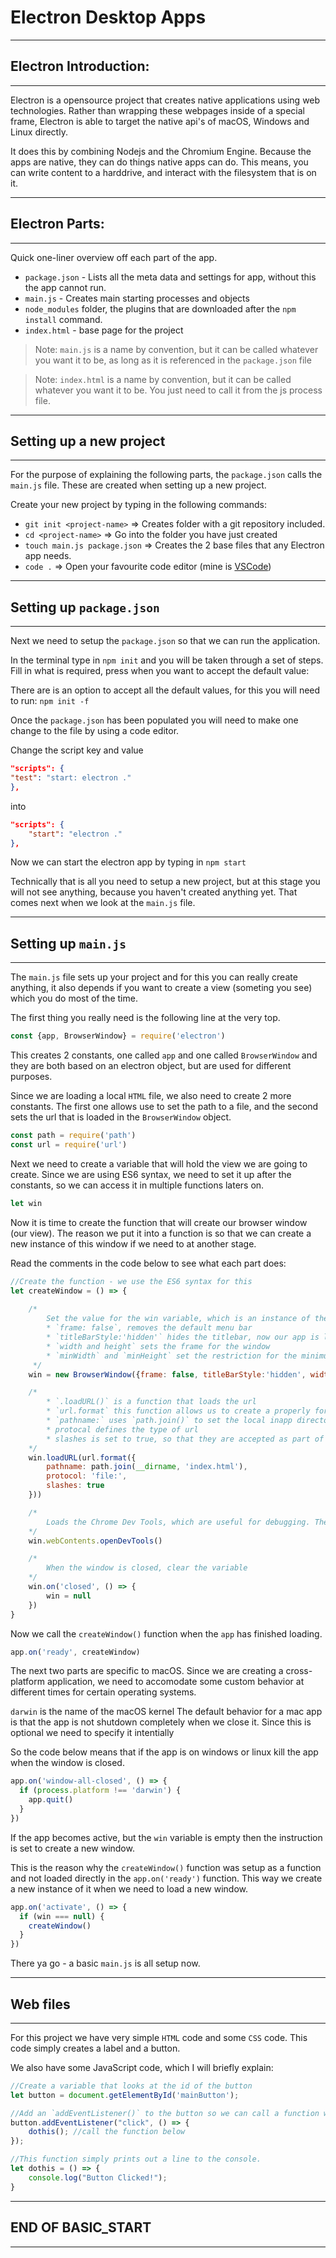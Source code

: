 # Electron Desktop Apps

---

## Electron Introduction:

---

Electron is a opensource project that creates native applications using web technologies. Rather than wrapping these webpages inside of a special frame, Electron is able to target the native api's of macOS, Windows and Linux directly.

It does this by combining Nodejs and the Chromium Engine.
Because the apps are native, they can do things native apps can do. This means, you can write content to a harddrive, and interact with the filesystem that is on it.

---

## Electron Parts:

---

Quick one-liner overview off each part of the app.

* `package.json` - Lists all the meta data and settings for app, without this the app cannot run.
* `main.js` - Creates main starting processes and objects
* `node_modules` folder, the plugins that are downloaded after the `npm install` command.
* `index.html` - base page for the project

> Note: `main.js` is a name by convention, but it can be called whatever you want it to be, as long as it is referenced in the `package.json` file

> Note: `index.html` is a name by convention, but it can be called whatever you want it to be. You just need to call it from the js process file.

---

## Setting up a new project

---

For the purpose of explaining the following parts, the `package.json` calls the `main.js` file. These are created when setting up a new project.

Create your new project by typing in the following commands:

* `git init <project-name>` => Creates folder with a git repository included.
* `cd <project-name>` => Go into the folder you have just created
* `touch main.js package.json` => Creates the 2 base files that any Electron app needs.
* `code .` => Open your favourite code editor (mine is <a href="https://code.visualstudio.com" target="_blank">VSCode</a>)

---

## Setting up `package.json`

---

Next we need to setup the `package.json` so that we can run the application.

In the terminal type in `npm init` and you will be taken through a set of steps. Fill in what is required, press <ENTER> when you want to accept the default value:

There are is an option to accept all the default values, for this you will need to run:
`npm init -f`

Once the `package.json` has been populated you will need to make one change to the file by using a code editor.

Change the script key and value

```json
"scripts": {
"test": "start: electron ."
},
```

into 

```json
"scripts": {
    "start": "electron ."
},
```    

Now we can start the electron app by typing in `npm start`

Technically that is all you need to setup a new project, but at this stage you will not see anything, because you haven't created anything yet. That comes next when we look at the `main.js` file.

---

## Setting up `main.js`

---

The `main.js` file sets up your project and for this you can really create anything, it also depends if you want to create a view (someting you see) which you do most of the time.

The first thing you really need is the following line at the very top.

```js
const {app, BrowserWindow} = require('electron')
```

This creates 2 constants, one called `app` and one called `BrowserWindow` and they are both based on an electron object, but are used for different purposes.

Since we are loading a local `HTML` file, we also need to create 2 more constants. The first one allows use to set the path to a file, and the second sets the url that is loaded in the `BrowserWindow` object.

```js
const path = require('path')
const url = require('url')
```

Next we need to create a variable that will hold the view we are going to create. Since we are using ES6 syntax, we need to set it up after the constants, so we can access it in multiple functions laters on.

```js
let win
```

Now it is time to create the function that will create our browser window (our view). The reason we put it into a function is so that we can create a new instance of this window if we need to at another stage.

Read the comments in the code below to see what each part does:

```js
//Create the function - we use the ES6 syntax for this
let createWindow = () => {
  
    /* 
        Set the value for the win variable, which is an instance of the `BrowserWindow` with a few options:
        * `frame: false`, removes the default menu bar
        * `titleBarStyle:'hidden'` hides the titlebar, now our app is launched center screen and can't be moved.
        * `width and height` sets the frame for the window
        * `minWidth` and `minHeight` set the restriction for the minimum frame size
     */
    win = new BrowserWindow({frame: false, titleBarStyle:'hidden', width: 900, height: 600, minWidth: 400, minHeight: 400})

    /*
        * `.loadURL()` is a function that loads the url
        * `url.format` this function allows us to create a properly formatted URL from a local path
        * `pathname:` uses `path.join()` to set the local inapp directory as the root folder and links to the local index.html file`
        * protocal defines the type of url
        * slashes is set to true, so that they are accepted as part of the url.
    */
    win.loadURL(url.format({
        pathname: path.join(__dirname, 'index.html'),
        protocol: 'file:',
        slashes: true
    }))  

    /* 
        Loads the Chrome Dev Tools, which are useful for debugging. These should be disabled, by comment or removing the following line, when the app goes into production
    */
    win.webContents.openDevTools()

    /*
        When the window is closed, clear the variable
    */
    win.on('closed', () => {
        win = null
    })
}
```

Now we call the `createWindow()` function when the `app` has finished loading.

```js
app.on('ready', createWindow)
```

The next two parts are specific to macOS. Since we are creating a cross-platform application, we need to accomodate some custom behavior at different times for certain operating systems.

`darwin` is the name of the macOS kernel
The default behavior for a mac app is that the app is not shutdown completely when we close it. Since this is optional we need to specify it intentially

So the code below means that if the app is on windows or linux kill the app when the window is closed.

```js
app.on('window-all-closed', () => {
  if (process.platform !== 'darwin') {
    app.quit()
  }
})
```

If the app becomes active, but the `win` variable is empty then the instruction is set to create a new window.

This is the reason why the `createWindow()` function was setup as a function and not loaded directly in the `app.on('ready')` function. This way we create a new instance of it when we need to load a new window.

```js
app.on('activate', () => {
  if (win === null) {
    createWindow()
  }
})
```

There ya go - a basic `main.js` is all setup now.

---

## Web files

---

For this project we have very simple `HTML` code and some `CSS` code. This code simply creates a label and a button.

We also have some JavaScript code, which I will briefly explain:

```js
//Create a variable that looks at the id of the button
let button = document.getElementById('mainButton');

//Add an `addEventListener()` to the button so we can call a function when it is clicked
button.addEventListener("click", () => {
    dothis(); //call the function below
});

//This function simply prints out a line to the console.
let dothis = () => {
    console.log("Button Clicked!");
}
```

---

## END OF BASIC_START

---






